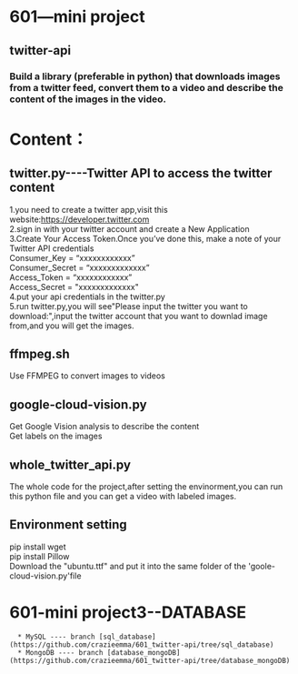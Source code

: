 # 601—mini project
## twitter-api
### Build a library (preferable in python) that downloads images from a twitter feed, convert them to a video and describe the content of the images in the video.

# Content：

## twitter.py----Twitter API to access the twitter content  
1.you need to create a twitter app,visit this website:https://developer.twitter.com  
2.sign in with your twitter account and create a New Application  
3.Create Your Access Token.Once you’ve done this, make a note of your Twitter API credentials  
Consumer_Key = “xxxxxxxxxxxx”   
Consumer_Secret  = “xxxxxxxxxxxxx”  
Access_Token  = “xxxxxxxxxxxx”  
Access_Secret = "xxxxxxxxxxxxx"  
4.put your api credentials in the twitter.py  
5.run twitter.py,you will see"Please input the twitter you want to download:",input the twitter account that you want to downlad image from,and you will get the images.

## ffmpeg.sh  
  Use FFMPEG to convert images to videos

## google-cloud-vision.py  
  Get Google Vision analysis to describe the content  
  Get labels on the images

## whole_twitter_api.py  
  The whole code for the project,after setting the envinorment,you can run this python file and you can get a video with labeled images.
  
## Environment setting  
  pip install wget  
  pip install Pillow  
  Download the "ubuntu.ttf" and put it into the same folder of the 'goole-cloud-vision.py'file
  
  
  # 601-mini project3--DATABASE
      * MySQL ---- branch [sql_database](https://github.com/crazieemma/601_twitter-api/tree/sql_database)
      * MongoDB ---- branch [database_mongoDB](https://github.com/crazieemma/601_twitter-api/tree/database_mongoDB)
